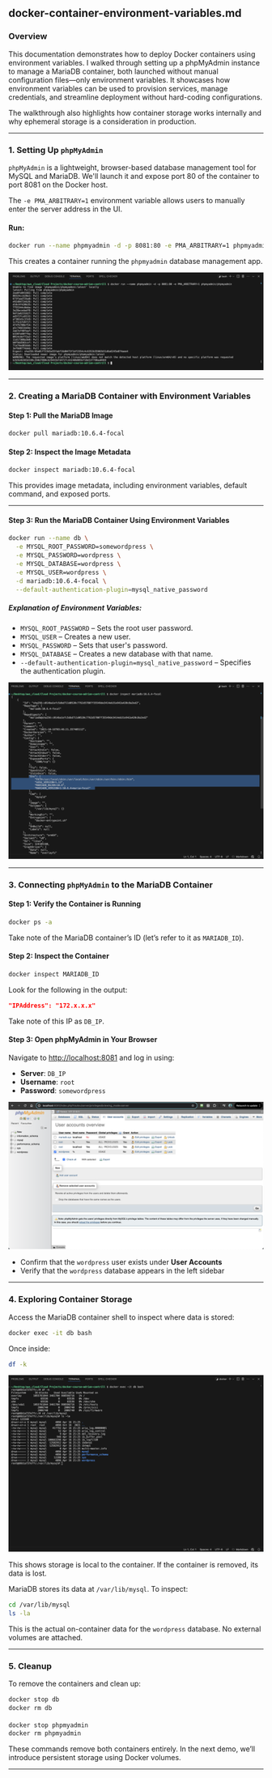 ## docker-container-environment-variables.md

### Overview

This documentation demonstrates how to deploy Docker containers using environment variables. I walked through setting up a phpMyAdmin instance to manage a MariaDB container, both launched without manual configuration files—only environment variables. It showcases how environment variables can be used to provision services, manage credentials, and streamline deployment without hard-coding configurations.

The walkthrough also highlights how container storage works internally and why ephemeral storage is a consideration in production.

---

### 1. Setting Up `phpMyAdmin`

`phpMyAdmin` is a lightweight, browser-based database management tool for MySQL and MariaDB. We'll launch it and expose port 80 of the container to port 8081 on the Docker host.

The `-e PMA_ARBITRARY=1` environment variable allows users to manually enter the server address in the UI.

#### Run:

```bash
docker run --name phpmyadmin -d -p 8081:80 -e PMA_ARBITRARY=1 phpmyadmin/phpmyadmin
```

This creates a container running the `phpmyadmin` database management app.

![phpMyAdmin Running](https://github.com/JThomas404/docker-course-adrian-cantrill/raw/main/images/setup_phpmyadmin.png)

---

### 2. Creating a MariaDB Container with Environment Variables

#### Step 1: Pull the MariaDB Image

```bash
docker pull mariadb:10.6.4-focal
```

#### Step 2: Inspect the Image Metadata

```bash
docker inspect mariadb:10.6.4-focal
```

This provides image metadata, including environment variables, default command, and exposed ports.

---

#### Step 3: Run the MariaDB Container Using Environment Variables

```bash
docker run --name db \
  -e MYSQL_ROOT_PASSWORD=somewordpress \
  -e MYSQL_PASSWORD=wordpress \
  -e MYSQL_DATABASE=wordpress \
  -e MYSQL_USER=wordpress \
  -d mariadb:10.6.4-focal \
  --default-authentication-plugin=mysql_native_password
```

##### Explanation of Environment Variables:

- `MYSQL_ROOT_PASSWORD` – Sets the root user password.  
- `MYSQL_USER` – Creates a new user.  
- `MYSQL_PASSWORD` – Sets that user's password.  
- `MYSQL_DATABASE` – Creates a new database with that name.  
- `--default-authentication-plugin=mysql_native_password` – Specifies the authentication plugin.

![Inspect Docker Container](https://github.com/JThomas404/docker-course-adrian-cantrill/raw/main/images/docker_inspection.png)

---

### 3. Connecting `phpMyAdmin` to the MariaDB Container

#### Step 1: Verify the Container is Running

```bash
docker ps -a
```

Take note of the MariaDB container’s ID (let’s refer to it as `MARIADB_ID`).

#### Step 2: Inspect the Container

```bash
docker inspect MARIADB_ID
```

Look for the following in the output:

```json
"IPAddress": "172.x.x.x"
```

Take note of this IP as `DB_IP`.

#### Step 3: Open phpMyAdmin in Your Browser

Navigate to [http://localhost:8081](http://localhost:8081) and log in using:

- **Server**: `DB_IP`  
- **Username**: `root`  
- **Password**: `somewordpress`

![phpMyAdmin Connected](https://github.com/JThomas404/docker-course-adrian-cantrill/raw/main/images/phpmyadmin_container.png)

- Confirm that the `wordpress` user exists under **User Accounts**  
- Verify that the `wordpress` database appears in the left sidebar

---

### 4. Exploring Container Storage

Access the MariaDB container shell to inspect where data is stored:

```bash
docker exec -it db bash
```

Once inside:

```bash
df -k
```

![Container Storage](https://github.com/JThomas404/docker-course-adrian-cantrill/raw/main/images/container_storage.png)

This shows storage is local to the container. If the container is removed, its data is lost.

MariaDB stores its data at `/var/lib/mysql`. To inspect:

```bash
cd /var/lib/mysql
ls -la
```

This is the actual on-container data for the `wordpress` database. No external volumes are attached.

---

### 5. Cleanup

To remove the containers and clean up:

```bash
docker stop db
docker rm db

docker stop phpmyadmin
docker rm phpmyadmin
```

These commands remove both containers entirely. In the next demo, we’ll introduce persistent storage using Docker volumes.

---